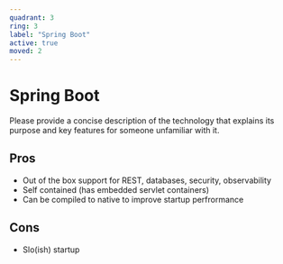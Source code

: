 ```yaml
---
quadrant: 3
ring: 3
label: "Spring Boot"
active: true
moved: 2
---
```

# Spring Boot

Please provide a concise description of the technology that explains its purpose and key features for someone unfamiliar with it.

## Pros
* Out of the box support for REST, databases, security, observability
* Self contained (has embedded servlet containers)
* Can be compiled to native to improve startup perfrormance

## Cons
* Slo(ish) startup
